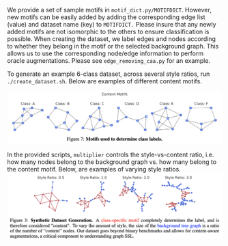 We provide a set of sample motifs in `motif_dict.py/MOTIFDICT`. However, new motifs can be easily added by adding the corresponding edge list (value) and dataset name (key) to `MOTIFDICT.` Please insure that any newly added motifs are not isomorphic to the others to ensure classification is possible. When creating the dataset, we label edges and nodes according to whether they belong in the motif or the selected background graph. This allows us to use the corresponding node/edge information to perform oracle augmentations. Please see ``edge_removing_caa.py`` for an example.

To generate an example 6-class dataset, across several style ratios, run `./create_dataset.sh`. Below are examples of different content motifs.

![Content Motifs](../assets/content_motifs.png "Example of Class-Determining Content Motifs")

In the provided scripts, `multiplier` controls the style-vs-content ratio, i.e. how many nodes belong to the background graph vs. how many belong to the content motif. Below, are examples of varying style ratios. 
![Style Ratios](../assets/varying_style.png "Example of Different Style Ratios")